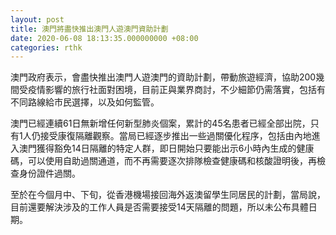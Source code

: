 ```yaml
---
layout: post
title: 澳門將盡快推出澳門人遊澳門資助計劃
date: 2020-06-08 18:13:35.000000000 +08:00
categories: rthk
---
```


澳門政府表示，會盡快推出澳門人遊澳門的資助計劃，帶動旅遊經濟，協助200幾間受疫情影響的旅行社面對困境，目前正與業界商討，不少細節仍需落實，包括有不同路線給市民選擇，以及如何監管。

澳門已經連續61日無新增任何新型肺炎個案，累計的45名患者已經全部出院，只有1人仍接受康復隔離觀察。當局已經逐步推出一些過關優化程序，包括由內地進入澳門獲得豁免14日隔離的特定人群，即日開始只要能出示6小時內生成的健康碼，可以使用自助過關通道，而不再需要逐次排隊檢查健康碼和核酸證明後，再檢查身份證件過關。

至於在今個月中、下旬，從香港機場接回海外返澳留學生同居民的計劃，當局說，目前還要解決涉及的工作人員是否需要接受14天隔離的問題，所以未公布具體日期。
